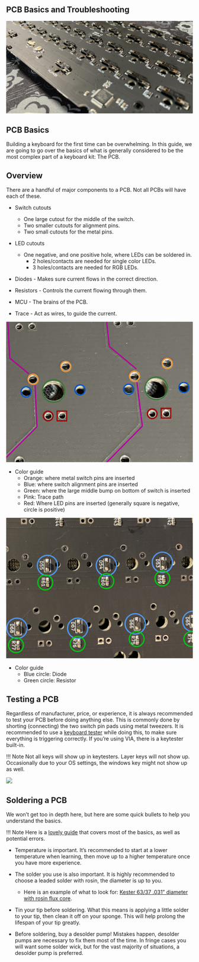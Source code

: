 ## PCB Basics and Troubleshooting
![](images/pcb_basics/pcb_angle_crop.jpg)

  

## PCB Basics

Building a keyboard for the first time can be overwhelming. In this guide, we are going to go over the basics of what is generally considered to be the most complex part of a keyboard kit: The PCB.

## Overview
There are a handful of major components to a PCB. Not all PCBs will have each of these.

 -   Switch cutouts
	 - One large cutout for the middle of the switch.
	 - Two smaller cutouts for alignment pins.
	 - Two small cutouts for the metal pins.
 - LED cutouts
	 - One negative, and one positive hole, where LEDs can be
   soldered in.
		-	2 holes/contacts are needed for single color LEDs.
		-	3 holes/contacts are needed for RGB LEDs.
    

-   Diodes - Makes sure current flows in the correct direction.
    
-   Resistors - Controls the current flowing through them.
    
-   MCU - The brains of the PCB.
    
-   Trace - Act as wires, to guide the current.
    

  
 ![](images/pcb_basics/pcb-diagram-colored.jpg)

 - Color guide
	-   Orange: where metal switch pins are inserted  
	-   Blue: where switch alignment pins are inserted  
    -   Green: where the large middle bump on bottom of switch is inserted
    -   Pink: Trace path
    -   Red: Where LED pins are inserted (generally square is negative, circle is positive)
    

![](images/pcb_basics/diode-resistor-circle.png)

 - Color guide
	 - Blue circle: Diode
	 - Green circle: Resistor

## Testing a PCB

Regardless of manufacturer, price, or experience, it is always recommended to test your PCB before doing anything else. This is commonly done by shorting (connecting) the two switch pin pads using metal tweezers. It is recommended to use a [keyboard tester](https://www.keyboardtester.com/) while doing this, to make sure everything is triggering correctly. If you’re using VIA, there is a keytester built-in.

!!! Note Not all keys will show up in keytesters. Layer keys will not show up. Occasionally due to your OS settings, the windows key might not show up as well.

 ![](images/pcb_basics/hotswap-and-solder-test.png) 

## Soldering a PCB

We won’t get too in depth here, but here are some quick bullets to help you understand the basics.

!!! Note Here is a [lovely guide](https://learn.adafruit.com/adafruit-guide-excellent-soldering) that covers most of the basics, as well as potential errors.

-   Temperature is important. It’s recommended to start at a lower temperature when learning, then move up to a higher temperature once you have more experience.
    
-   The solder you use is also important. It is highly recommended to choose a leaded solder with rosin, the diameter is up to you.
	-  Here is an example of what to look for: [Kester 63/37 .031” diameter with rosin flux core](https://www.amazon.com/gp/product/B0149K4JTY/).
    

-   Tin your tip before soldering. What this means is applying a little solder to your tip, then clean it off on your sponge. This will help prolong the lifespan of your tip greatly.
    
-   Before soldering, buy a desolder pump! Mistakes happen, desolder pumps are necessary to fix them most of the time. In fringe cases you will want some solder wick, but for the vast majority of situations, a desolder pump is preferred.
    
